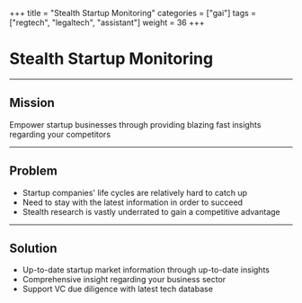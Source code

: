 +++
title = "Stealth Startup Monitoring"
categories = ["gai"]
tags = ["regtech", "legaltech", "assistant"]
weight = 36
+++

# Stealth Startup Monitoring

---

## Mission

Empower startup businesses through providing blazing fast insights regarding your competitors

---

## Problem

- Startup companies' life cycles are relatively hard to catch up
- Need to stay with the latest information in order to succeed
- Stealth research is vastly underrated to gain a competitive advantage

---

## Solution

- Up-to-date startup market information through up-to-date insights
- Comprehensive insight regarding your business sector
- Support VC due diligence with latest tech database
